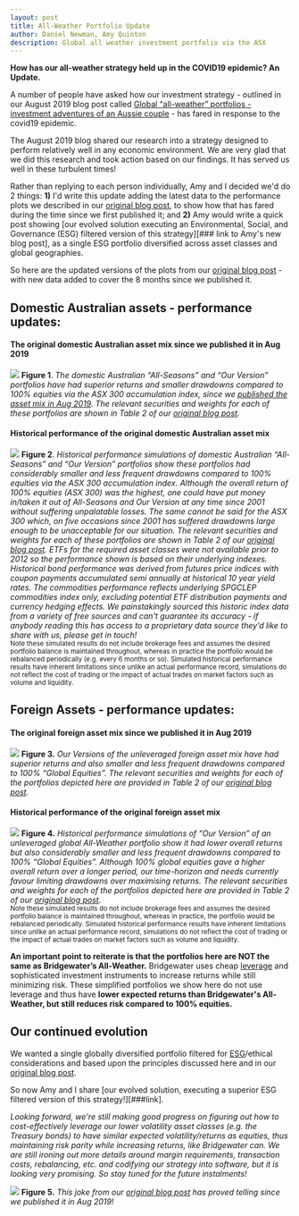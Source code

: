 ```yaml
---
layout: post
title: All-Weather Portfolio Update 
author: Daniel Newman, Amy Quinton
description: Global all weather investment portfolio via the ASX
---
```


<style>
p.comment {
background-color: #DBDBDB;
padding: 3px;
border: 2px black;
margin-left: 1px;
border-radius: 1px;
font-size: 12px
}
</style>

**How has our all-weather strategy held up in the COVID19 epidemic? An Update.** 

A number of people have asked how our investment strategy - outlined in our August 2019 blog post called [Global “all-weather” portfolios - investment adventures of an Aussie couple][3] -  has fared in response to the covid19 epidemic.

The August 2019 blog shared our research into a strategy designed to perform relatively well in any economic environment. We are very glad that we did this research and took action based on our findings. It has served us well in these turbulent times!

Rather than replying to each person individually, Amy and I decided we'd do 2 things: **1)** I'd write this update adding the latest data to the performance plots we described in our [original blog post][3], to show how that has fared during the time since we first published it; and **2)** Amy would write a quick post showing [our evolved solution executing an Environmental, Social, and Governance (ESG) filtered version of this strategy][### link to Amy's new blog post], as a single ESG portfolio diversified across asset classes and global geographies.

So here are the updated versions of the plots from our [original blog post][3] - with new data added to cover the 8 months since we published it. 

## Domestic Australian assets - performance updates:

<a name="figure-1-link"></a>
#### The original domestic Australian asset mix since we published it in Aug 2019
![]({{"/images/AU-newDataOnly.png"|absolute_url}})
**Figure 1**. *The domestic Australian “All-Seasons” and “Our Version” portfolios have had superior returns and smaller drawdowns compared to 100% equities via the ASX 300 accumulation index, since we [published the asset mix in Aug 2019][3]. The relevant securities and weights for each of these portfolios are shown in Table 2 of our [original blog post][3].* 

<a name="figure-2-link"></a>
#### Historical performance of the original domestic Australian asset mix 
![]({{"/images/AU-combo-updated.png"|absolute_url}})
**Figure 2**. *Historical performance simulations of domestic Australian “All-Seasons” and “Our Version” portfolios show these portfolios had considerably smaller and less frequent drawdowns compared to 100% equities via the ASX 300 accumulation index. Although the overall return of 100% equities (ASX 300) was the highest, one could have put money in/taken it out of All-Seasons and Our Version at any time since 2001 without suffering unpalatable losses. The same cannot be said for the ASX 300 which, on five occasions since 2001 has suffered drawdowns large enough to be unacceptable for our situation. The relevant securities and weights for each of these portfolios are shown in Table 2 of our [original blog post][3]. ETFs for the required asset classes were not available prior to 2012 so the performance shown is based on their underlying indexes. Historical bond performance was derived from futures price indices with coupon payments accumulated semi annually at historical 10 year yield rates. The commodities performance reflects underlying SPGCLEP commodities index only, excluding potential ETF distribution payments and currency hedging effects. We painstakingly sourced this historic index data from a variety of free sources and can't guarantee its accuracy - if anybody reading this has access to a proprietary data source they’d like to share with us, please get in touch!* <br>
<sub> Note these simulated results do not include brokerage fees and assumes the desired portfolio balance is maintained throughout, whereas in practice the portfolio would be rebalanced periodically (e.g. every 6 months or so). Simulated historical performance results have inherent limitations since unlike an actual performance record, simulations do not reflect the cost of trading or the impact of actual trades on market factors such as volume and liquidity. <sub>

## Foreign Assets - performance updates:

<a name="figure-3-link"></a>
#### The original foreign asset mix since we published it in Aug 2019
![]({{"/images/Global-newDataOnly.png"|absolute_url}})
**Figure 3.** *Our Versions of the unleveraged foreign asset mix have had superior returns and also smaller and less frequent drawdowns compared to 100% “Global Equities”. The relevant securities and weights for each of the portfolios depicted here are provided in Table 2 of our [original blog post][3].*<br>

<a name="figure-4-link"></a>
#### Historical performance of the original foreign asset mix
![]({{"/images/Global-combo-updated.png"|absolute_url}})
**Figure 4.** *Historical performance simulations of “Our Version” of an unleveraged global All-Weather portfolio show it had lower overall returns but also considerably smaller and less frequent drawdowns compared to 100% “Global Equities”. Although 100% global equities gave a higher overall return over a longer period, our time-horizon and needs currently favour limiting drawdowns over maximising returns. The relevant securities and weights for each of the portfolios depicted here are provided in Table 2 of our [original blog post][3].*<br>
<sub>Note these simulated results do not include brokerage fees and assumes the desired portfolio balance is maintained throughout, whereas in practice, the portfolio would be rebalanced periodically. Simulated historical performance results have inherent limitations since unlike an actual performance record, simulations do not reflect the cost of trading or the impact of actual trades on market factors such as volume and liquidity.<sub>

**An important point to reiterate is that the portfolios here are NOT the same as Bridgewater’s All-Weather.** Bridgewater uses cheap [leverage][16] and sophisticated investment instruments to increase returns while still minimizing risk. These simplified portfolios we show here do not use leverage and thus have **lower expected returns than Bridgewater's All-Weather, but still reduces risk compared to 100% equities.** 

## Our continued evolution

We wanted a single globally diversified portfolio filtered for [ESG][4]/ethical considerations and based upon the principles discussed here and in our [original blog post][3]. 

So now Amy and I share [our evolved solution, executing a superior ESG filtered version of this strategy!][###link]. 

*Looking forward, we're still making good progress on figuring out how to cost-effectively leverage our lower volatility asset classes (e.g. the Treasury bonds) to have similar expected volatility/returns as equities, thus maintaining risk parity while increasing returns, like Bridgewater can. We are still ironing out more details around margin requirements, transaction costs, rebalancing, etc. and codifying our strategy into software, but it is looking very promising. So stay tuned for the future instalments!*

<a name="figure-5-link"></a>
![]({{"/images/chair-lift.png"|absolute_url}}) **Figure 5.** *This joke from our [original blog post][3] has proved telling since we published it in Aug 2019!*


[1]: https://amyquinton.github.io/about/
[2]: https://dpnewman.com/
[3]: https://dpnewman.com/Global-All-weather-portfolios-investment-adventures-of-an-Aussie-couple/
[4]: https://www.investopedia.com/terms/e/environmental-social-and-governance-esg-criteria.asp
[16]: https://www.investopedia.com/terms/l/leverage.asp
[17]: https://www.bridgewater.com/research-library/daily-observations/geographic-diversification-can-be-a-lifesaver/
